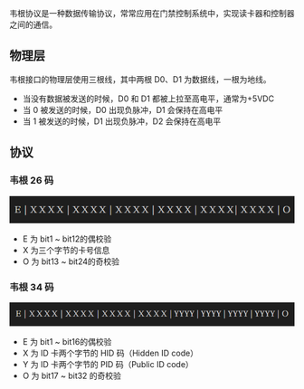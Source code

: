 
韦根协议是一种数据传输协议，常常应用在门禁控制系统中，实现读卡器和控制器之间的通信。

## 物理层

韦根接口的物理层使用三根线，其中两根 D0、D1 为数据线，一根为地线。

- 当没有数据被发送的时候，D0 和 D1 都被上拉至高电平，通常为+5VDC
- 当 0 被发送的时候，D0 出现负脉冲，D1 会保持在高电平
- 当 1 被发送的时候，D1 出现负脉冲，D2 会保持在高电平

## 协议

### 韦根 26 码

![](00-韦根协议Wiegand/image-20240529151710450.png)

- E 为 bit1 ~ bit12的偶校验
- X 为三个字节的卡号信息
- O 为 bit13 ~ bit24的奇校验

### 韦根 34 码
![](00-韦根协议Wiegand/image-20240529152143714.png)

- E 为 bit1 ~ bit16的偶校验
- X 为 ID 卡两个字节的 HID 码（Hidden ID code）
- Y 为 ID 卡两个字节的 PID 码（Public ID code）
- O 为 bit17 ~ bit32 的奇校验






